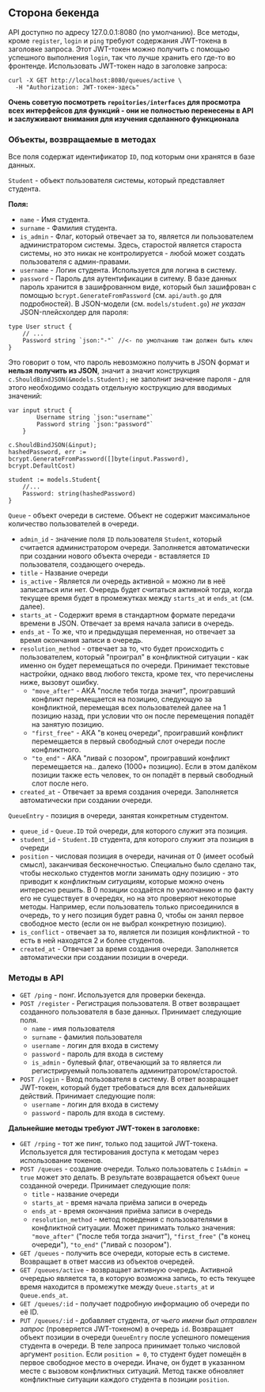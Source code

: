 ## Сторона бекенда

API доступно по адресу 127.0.0.1:8080 (по умолчанию).
Все методы, кроме `register`, `login` и `ping` требуют содержания JWT-токена в заголовке запроса.
Этот JWT-токен можно получить с помощью успешного выполнения `login`, так что лучше хранить его где-то во фронтенде.
Использовать JWT-токен надо в заголовке запроса:
```
curl -X GET http://localhost:8080/queues/active \
  -H "Authorization: JWT-токен-здесь"
```

**Очень советую посмотреть `repoitories/interfaces` для просмотра всех интерфейсов для функций - они не полностью перенесены в API и заслуживают внимания для изучения сделанного функционала**

### Объекты, возвращаемые в методах

Все поля содержат идентификатор `ID`, под которым они хранятся в базе данных.

`Student` - объект пользователя системы, который представляет студента. 

**Поля:**
- `name` - Имя студента.
- `surname` - Фамилия студента.
- `is_admin` - Флаг, который отвечает за то, является ли пользователем администратором системы. Здесь, старостой является староста системы, но это никак не контролируется - любой может создать пользователя с админ-правами.
- `username` - Логин студента. Используется для логина в систему.
- `password` - Пароль для аутентификации в ситему. В базе данных пароль хранится в зашифрованном виде, который был зашифрован с помощью `bcrypt.GenerateFromPassword` (см. `api/auth.go` для подробностей). В JSON-модели (см. `models/student.go`) *не указан* JSON-плейсхолдер для пароля:
```golang
type User struct {
    // ...
    Password string `json:"-"` //<- по умолчанию там должен быть ключ
}
```
Это говорит о том, что пароль невозможно получить в JSON формат и **нельзя получить из JSON**, значит а значит конструкция `c.ShouldBindJSON(&models.Student);` не заполнит значение пароля - для этого необходимо создать отдельную кострукцию для вводимых значений:
```golang
var input struct {
		Username string `json:"username"`
		Password string `json:"password"`
	}

c.ShouldBindJSON(&input);
hashedPassword, err := bcrypt.GenerateFromPassword([]byte(input.Password), bcrypt.DefaultCost)

student := models.Student{
    //...
    Password: string(hashedPassword)
}
```

`Queue` - объект очереди в системе. Объект не содержит максимальное количество пользователей в очереди.

- `admin_id` - значение поля `ID` пользователя `Student`, который считается администратором очереди. Заполняется автоматически при создании нового объекта очереди - вставляется `ID` пользователя, создающего очередь.
- `title` - Название очереди
- `is_active` - Является ли очередь активной = можно ли в неё записаться или нет. Очередь будет считаться активной тогда, когда текущее время будет в промежутках между `starts_at` и `ends_at` (см. далее).
- `starts_at` - Содержит время в стандартном формате передачи времени в JSON. Отвечает за время начала записи в очередь.
- `ends_at` - То же, что и предыдущая переменная, но отвечает за время окончания записи в очередь.
- `resolution_method` - отвечает за то, что будет происходить с пользователем, который "проиграл" в конфликтной ситуации - как именно он будет перемещаться по очереди. Принимает текстовые настройки, однако ввод любого текста, кроме тех, что перечислены ниже, вызовут ошибку. 
    - `"move_after"` - АКА "после тебя тогда значит", проигравший конфликт перемещается на позицию, следующую за конфликтной, перемещая всех пользователей далее на 1 позицию назад, при условии что он после перемещения попадёт на занятую позицию.
    - `"first_free"` - АКА "в конец очереди", проигравший конфликт перемещается в первый свободный слот очереди после конфликтного. 
    - `"to_end"` - АКА "ливай с позором", проигравший конфликт перемещается на.. далеко (1000+ позицию). Если в этом далёком позиции также есть человек, то он попадёт в первый свободный слот после него.
- `created_at` - Отвечает за время создания очереди. Заполняется автоматически при создании очереди.

`QueueEntry` - позиция в очереди, занятая конкретным студентом.

- `queue_id` - `Queue.ID` той очереди, для которого служит эта позиция.
- `student_id` - `Student.ID` студента, для которого служит эта позиция в очереди
- `position` - числовая позиция в очереди, начиная от 0 (имеет особый смысл), заканчивая бесконечностью. Специально было сделано так, чтобы несколько студентов могли занимать одну позицию - это приводит к *конфликтным ситуациям*, которые можно очень интересно решить. В 0 позиции создаётся по умолчанию и по факту его не существует в очередях, но на это проверяют некоторые методы. Например, если пользователь только присоединился в очередь, то у него позиция будет равна 0, чтобы он занял первое свободное место (если он не выбрал конкретную позицию).
- `is_conflict` - отвечает за то, является ли позиция конфликтной - то есть в ней находятся 2 и более студентов.
- `created_at` - Отвечает за время создания очереди. Заполняется автоматически при создании позиции в очереди.


### Методы в API

- `GET /ping` - понг. Используется для проверки бекенда.
- `POST /register` - Регистрация пользователя. В ответ возвращает созданного пользователя в базе данных. Принимает следующие поля. 
    - `name` - имя пользователя
    - `surname` - фамилия пользователя
    - `username` - логин для входа в систему
    - `password` - пароль для входа в систему
    - `is_admin` - булевый флаг, отвечающий за то является ли регистрируемый пользователь админитратором/старостой. 
- `POST /login` - Вход пользователя в систему. В ответ возвращает JWT-токен, который будет требоваться для всех дальнейших действий. Принимает следующие поля:
    - `username` - логин для входа в систему
    - `password` - пароль для входа в систему.

**Дальнейшие методы требуют JWT-токен в заголовке:**
- `GET /rping` - тот же пинг, только под защитой JWT-токена. Используется для тестирования доступа к методам через использование токенов.
- `POST /queues` - создание очереди. Только пользователь с `IsAdmin = true` может это делать. В результате возвращается объект `Queue` созданной очереди. Принимает следующие поля:
    - `title` - название очереди
    - `starts_at` - время начала приёма записи в очередь
    - `ends_at` - время окончания приёма записи в очередь
    - `resolution_method` - метод поведения с пользователями в конфликтной ситуации. Может принимать только значения: `"move_after"` ("после тебя тогда значит"), `"first_free"` ("в конец очереди"), `"to_end"` ("ливай с позором").
- `GET /queues` - получить все очереди, которые есть в системе. Возвращает в ответ массив из объектов очередей.
- `GET /queues/active` - возвращает активную очередь. Активной очередью является та, в которую возможна запись, то есть текущее время находится в промежутке между `Queue.starts_at` и `Queue.ends_at`.
- `GET /queues/:id` - получает подробную информацию об очереди по её ID. 
- `PUT /queues/:id` - добавляет студента, *от чьего имени был отправлен запрос* (проверяется JWT-токеном) в очередь `id`. Возвращает объект позиции в очереди `QueueEntry` после успешного помещения студента в очереди. В теле запроса принимает только числовой аргумент `position`. Если `position = 0`, то студент будет помещён в первое свободное место в очереди. Иначе, он будет в указанном месте с вызовом конфликтных ситуаций. Метод также обновляет конфликтные ситуации каждого студента в позиции `position`.